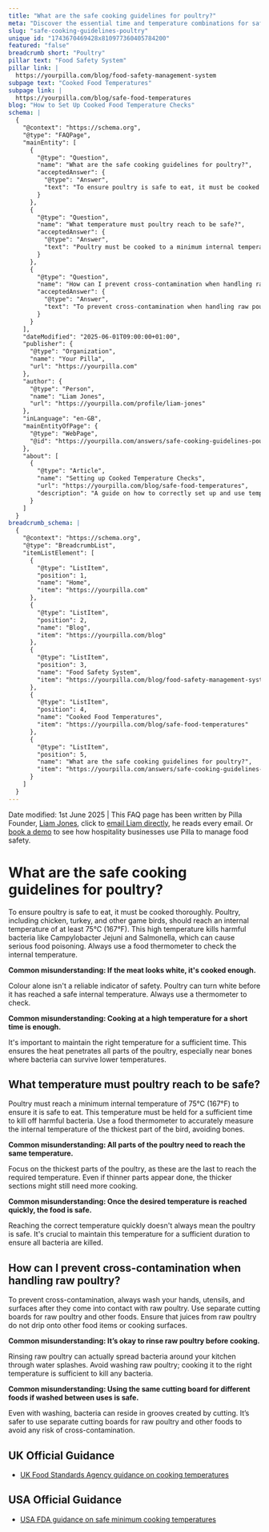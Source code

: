 ```yaml
---
title: "What are the safe cooking guidelines for poultry?"
meta: "Discover the essential time and temperature combinations for safe cooking, and how to handle and monitor food to prevent contamination and ensure safety."
slug: "safe-cooking-guidelines-poultry"
unique id: "1743670469428x810977360405784200"
featured: "false"
breadcrumb short: "Poultry"
pillar text: "Food Safety System"
pillar link: |
  https://yourpilla.com/blog/food-safety-management-system
subpage text: "Cooked Food Temperatures"
subpage link: |
  https://yourpilla.com/blog/safe-food-temperatures
blog: "How to Set Up Cooked Food Temperature Checks"
schema: |
  {
    "@context": "https://schema.org",
    "@type": "FAQPage",
    "mainEntity": [
      {
        "@type": "Question",
        "name": "What are the safe cooking guidelines for poultry?",
        "acceptedAnswer": {
          "@type": "Answer",
          "text": "To ensure poultry is safe to eat, it must be cooked to reach an internal temperature of at least 75°C (167°F). This temperature ensures that harmful bacteria such as Campylobacter Jejuni and Salmonella are destroyed. It is essential to use a food thermometer to accurately check the internal temperature to guarantee safety."
        }
      },
      {
        "@type": "Question",
        "name": "What temperature must poultry reach to be safe?",
        "acceptedAnswer": {
          "@type": "Answer",
          "text": "Poultry must be cooked to a minimum internal temperature of 75°C (167°F) to ensure it is safe for consumption. This temperature must be maintained for a sufficient duration to effectively kill harmful bacteria. Always use a food thermometer to measure the internal temperature, focusing on the thickest part of the poultry."
        }
      },
      {
        "@type": "Question",
        "name": "How can I prevent cross-contamination when handling raw poultry?",
        "acceptedAnswer": {
          "@type": "Answer",
          "text": "To prevent cross-contamination when handling raw poultry, always wash hands, utensils, and surfaces after coming into contact with raw poultry. Use separate cutting boards for raw poultry and other foods to prevent juices from raw poultry from contaminating other foods. Avoid rinsing raw poultry, as this can spread bacteria."
        }
      }
    ],
    "dateModified": "2025-06-01T09:00:00+01:00",
    "publisher": {
      "@type": "Organization",
      "name": "Your Pilla",
      "url": "https://yourpilla.com"
    },
    "author": {
      "@type": "Person",
      "name": "Liam Jones",
      "url": "https://yourpilla.com/profile/liam-jones"
    },
    "inLanguage": "en-GB",
    "mainEntityOfPage": {
      "@type": "WebPage",
      "@id": "https://yourpilla.com/answers/safe-cooking-guidelines-poultry"
    },
    "about": [
      {
        "@type": "Article",
        "name": "Setting up Cooked Temperature Checks",
        "url": "https://yourpilla.com/blog/safe-food-temperatures",
        "description": "A guide on how to correctly set up and use temperature checks for cooked foods to ensure food safety and compliance."
      }
    ]
  }
breadcrumb_schema: |
  {
    "@context": "https://schema.org",
    "@type": "BreadcrumbList",
    "itemListElement": [
      {
        "@type": "ListItem",
        "position": 1,
        "name": "Home",
        "item": "https://yourpilla.com"
      },
      {
        "@type": "ListItem",
        "position": 2,
        "name": "Blog",
        "item": "https://yourpilla.com/blog"
      },
      {
        "@type": "ListItem",
        "position": 3,
        "name": "Food Safety System",
        "item": "https://yourpilla.com/blog/food-safety-management-system"
      },
      {
        "@type": "ListItem",
        "position": 4,
        "name": "Cooked Food Temperatures",
        "item": "https://yourpilla.com/blog/safe-food-temperatures"
      },
      {
        "@type": "ListItem",
        "position": 5,
        "name": "What are the safe cooking guidelines for poultry?",
        "item": "https://yourpilla.com/answers/safe-cooking-guidelines-poultry"
      }
    ]
  }
---
```


Date modified: 1st June 2025 | This FAQ page has been written by Pilla Founder, [Liam Jones](https://yourpilla.com/profile/liam-jones), click to [email Liam directly](https://mailto:liam@yourpilla.com/), he reads every email. Or [book a demo](https://calendly.com/pilla/demo) to see how hospitality businesses use Pilla to manage food safety.

# What are the safe cooking guidelines for poultry?

To ensure poultry is safe to eat, it must be cooked thoroughly. Poultry, including chicken, turkey, and other game birds, should reach an internal temperature of at least 75°C (167°F). This high temperature kills harmful bacteria like Campylobacter Jejuni and Salmonella, which can cause serious food poisoning. Always use a food thermometer to check the internal temperature.

**Common misunderstanding: If the meat looks white, it's cooked enough.**

Colour alone isn't a reliable indicator of safety. Poultry can turn white before it has reached a safe internal temperature. Always use a thermometer to check.

**Common misunderstanding: Cooking at a high temperature for a short time is enough.**

It's important to maintain the right temperature for a sufficient time. This ensures the heat penetrates all parts of the poultry, especially near bones where bacteria can survive lower temperatures.

## What temperature must poultry reach to be safe?

Poultry must reach a minimum internal temperature of 75°C (167°F) to ensure it is safe to eat. This temperature must be held for a sufficient time to kill off harmful bacteria. Use a food thermometer to accurately measure the internal temperature of the thickest part of the bird, avoiding bones.

**Common misunderstanding: All parts of the poultry need to reach the same temperature.**

Focus on the thickest parts of the poultry, as these are the last to reach the required temperature. Even if thinner parts appear done, the thicker sections might still need more cooking.

**Common misunderstanding: Once the desired temperature is reached quickly, the food is safe.**

Reaching the correct temperature quickly doesn't always mean the poultry is safe. It's crucial to maintain this temperature for a sufficient duration to ensure all bacteria are killed.

## How can I prevent cross-contamination when handling raw poultry?

To prevent cross-contamination, always wash your hands, utensils, and surfaces after they come into contact with raw poultry. Use separate cutting boards for raw poultry and other foods. Ensure that juices from raw poultry do not drip onto other food items or cooking surfaces.

**Common misunderstanding: It’s okay to rinse raw poultry before cooking.**

Rinsing raw poultry can actually spread bacteria around your kitchen through water splashes. Avoid washing raw poultry; cooking it to the right temperature is sufficient to kill any bacteria.

**Common misunderstanding: Using the same cutting board for different foods if washed between uses is safe.**

Even with washing, bacteria can reside in grooves created by cutting. It’s safer to use separate cutting boards for raw poultry and other foods to avoid any risk of cross-contamination.

## UK Official Guidance

-   [UK Food Standards Agency guidance on cooking temperatures](https://www.food.gov.uk/safety-hygiene/cooking-your-food)

## USA Official Guidance

-   [USA FDA guidance on safe minimum cooking temperatures](https://www.fda.gov/media/107000/download)